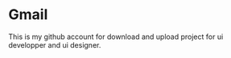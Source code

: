 # Gmail
This is my github account for download and upload project for ui developper and ui designer.
